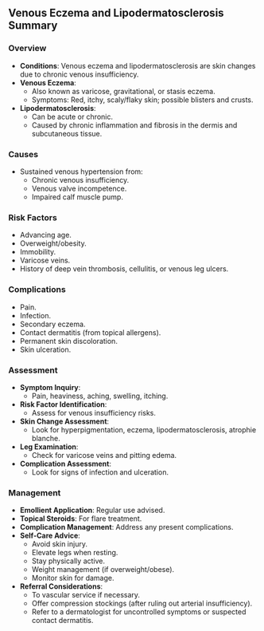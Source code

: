 ## Venous Eczema and Lipodermatosclerosis Summary

### Overview
- **Conditions**: Venous eczema and lipodermatosclerosis are skin changes due to chronic venous insufficiency.
- **Venous Eczema**: 
  - Also known as varicose, gravitational, or stasis eczema.
  - Symptoms: Red, itchy, scaly/flaky skin; possible blisters and crusts.
- **Lipodermatosclerosis**: 
  - Can be acute or chronic.
  - Caused by chronic inflammation and fibrosis in the dermis and subcutaneous tissue.

### Causes
- Sustained venous hypertension from:
  - Chronic venous insufficiency.
  - Venous valve incompetence.
  - Impaired calf muscle pump.

### Risk Factors
- Advancing age.
- Overweight/obesity.
- Immobility.
- Varicose veins.
- History of deep vein thrombosis, cellulitis, or venous leg ulcers.

### Complications
- Pain.
- Infection.
- Secondary eczema.
- Contact dermatitis (from topical allergens).
- Permanent skin discoloration.
- Skin ulceration.

### Assessment
- **Symptom Inquiry**: 
  - Pain, heaviness, aching, swelling, itching.
- **Risk Factor Identification**: 
  - Assess for venous insufficiency risks.
- **Skin Change Assessment**: 
  - Look for hyperpigmentation, eczema, lipodermatosclerosis, atrophie blanche.
- **Leg Examination**: 
  - Check for varicose veins and pitting edema.
- **Complication Assessment**: 
  - Look for signs of infection and ulceration.

### Management
- **Emollient Application**: Regular use advised.
- **Topical Steroids**: For flare treatment.
- **Complication Management**: Address any present complications.
- **Self-Care Advice**:
  - Avoid skin injury.
  - Elevate legs when resting.
  - Stay physically active.
  - Weight management (if overweight/obese).
  - Monitor skin for damage.
- **Referral Considerations**:
  - To vascular service if necessary.
  - Offer compression stockings (after ruling out arterial insufficiency).
  - Refer to a dermatologist for uncontrolled symptoms or suspected contact dermatitis.